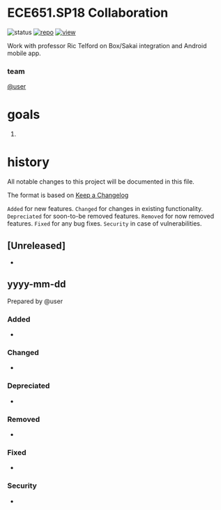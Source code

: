# ECE651.SP18 Collaboration

![status](https://img.shields.io/badge/status-good-brightgreen.svg)
[![repo](https://img.shields.io/badge/repo-box-orange.svg)]()
[![view](https://img.shields.io/badge/view-tableau-blue.svg)]()


Work with professor Ric Telford on Box/Sakai integration and Android mobile app.

### team
[@user](https://relevantuserlink)  


# goals
1. 


# history 
All notable changes to this project will be documented in this file.

The format is based on [Keep a Changelog](http://keepachangelog.com/en/1.0.0/)

`Added` for new features.
`Changed` for changes in existing functionality.
`Depreciated` for soon-to-be removed features.
`Removed` for now removed features.
`Fixed` for any bug fixes.
`Security` in case of vulnerabilities.

## [Unreleased]
* 

## yyyy-mm-dd 
Prepared by @user

### Added
* 

### Changed
* 

### Depreciated
* 

### Removed
* 

### Fixed
* 

### Security
* 



